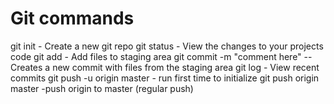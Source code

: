 # Git commands

git init - Create a new git repo
git status - View the changes to your projects code
git add - Add files to staging area
git commit -m "comment here" -- Creates a new commit with files from the staging area
git log - View recent commits
git push -u origin master - run first time to initialize
git push origin master -push origin to master (regular push)
